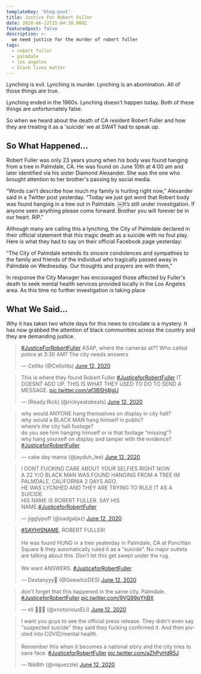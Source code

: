 ```yaml
---
templateKey: 'blog-post'
title: Justice For Robert Fuller
date: 2020-06-12T15:04:10.000Z
featuredpost: false
description: >-
  we need justice for the murder of robert fuller
tags:
  - robert fuller
  - palmdale
  - los angeles
  - black lives matter
---
```


Lynching is evil. Lynching is murder. Lynching is an abomination.  All of those things are true.

Lynching ended in the 1960s.  Lynching doesn't happen today.  Both of these things are unforturnately false.

So when we heard about the death of CA resident Robert Fuller and how they are treating it as a 'suicide' we at SW4T had to speak up.


## So What Happened...

Robert Fuller was only 23 years young when his body was found hanging from a tree in Palmdale, CA. He was found on June 10th at 4:00 am and later identified via his sister Diamond Alexander.  She was the one who brought attention to her brother's passing by social media.

“Words can’t describe how much my family is hurting right now,” Alexander said in a Twitter post yesterday. “Today we just got word that Robert body was found hanging in a tree out in Palmdale. ￼It’s still under investigation. If anyone seen anything please come forward. Brother you will forever be in our heart. RIP.”

Although many are calling this a lynching, the City of Palmdale declared in their official statement that this tragic death as a suicide with no foul play. Here is what they had to say on their official Facebook page yesterday: 

“The City of Palmdale extends its sincere condolences and sympathies to the family and friends of the individual who tragically passed away in Palmdale on Wednesday. Our thoughts and prayers are with them,”

In response the City Manager has encouraged those affected by Fuller's death to seek mental health services provided locally in the Los Angeles area.  As this time no further investigation is taking place



## What We Said...

Why it has taken two whole days for this news to circulate is a mystery.  It has now grabbed the attention of black communities across the country and they are demanding justice.

<blockquote class="twitter-tweet"><p lang="en" dir="ltr"><a href="https://twitter.com/hashtag/JusticeForRobertFuller?src=hash&amp;ref_src=twsrc%5Etfw">#JusticeForRobertFuller</a> ASAP, where the cameras at?? Who called police at 3:30 AM? The city needs answers</p>&mdash; Cellito (@CelloItIs) <a href="https://twitter.com/CelloItIs/status/1271472546878111744?ref_src=twsrc%5Etfw">June 12, 2020</a></blockquote> <script async src="https://platform.twitter.com/widgets.js" charset="utf-8"></script>


<blockquote class="twitter-tweet"><p lang="en" dir="ltr">This is where they found Robert Fuller <a href="https://twitter.com/hashtag/JusticeforRobertFuller?src=hash&amp;ref_src=twsrc%5Etfw">#JusticeforRobertFuller</a> IT DOESNT ADD UP. THIS IS WHAT THEY USED TO DO TO SEND A MESSAGE. <a href="https://t.co/af3BSH4lgU">pic.twitter.com/af3BSH4lgU</a></p>&mdash; [Ready:Rick] (@rickyeatsbeats) <a href="https://twitter.com/rickyeatsbeats/status/1271504036806590464?ref_src=twsrc%5Etfw">June 12, 2020</a></blockquote> <script async src="https://platform.twitter.com/widgets.js" charset="utf-8"></script>


<blockquote class="twitter-tweet"><p lang="en" dir="ltr">why would ANYONE hang themselves on display in city hall? <br>why would a BLACK MAN hang himself in public? <br>where’s the city hall footage?<br>do you see him hanging himself or is that footage “missing”?<br>why hang yourself on display and tamper with the evidence?<a href="https://twitter.com/hashtag/JusticeforRobertFuller?src=hash&amp;ref_src=twsrc%5Etfw">#JusticeforRobertFuller</a></p>&mdash; cake day mama (@jayduh_lee) <a href="https://twitter.com/jayduh_lee/status/1271479365516226560?ref_src=twsrc%5Etfw">June 12, 2020</a></blockquote> <script async src="https://platform.twitter.com/widgets.js" charset="utf-8"></script>


<blockquote class="twitter-tweet"><p lang="en" dir="ltr">I DONT FUCKING CARE ABOUT YOUR SELFIES RIGHT NOW. <br>A 22 Y/O BLACK MAN WAS FOUND HANGING FROM A TREE IM PALMDALE, CALIFORNIA 2 DAYS AGO. <br>HE WAS LYCNHED AND THEY ARE TRYING TO RULE IT AS A SUICIDE.<br>HIS NAME IS ROBERT FULLER. SAY HIS NAME.<a href="https://twitter.com/hashtag/JusticeforRobertFuller?src=hash&amp;ref_src=twsrc%5Etfw">#JusticeforRobertFuller</a></p>&mdash; jigglypuff (@sadgaljaz) <a href="https://twitter.com/sadgaljaz/status/1271522902056165376?ref_src=twsrc%5Etfw">June 12, 2020</a></blockquote> <script async src="https://platform.twitter.com/widgets.js" charset="utf-8"></script>


<blockquote class="twitter-tweet"><p lang="en" dir="ltr"><a href="https://twitter.com/hashtag/SAYHISNAME?src=hash&amp;ref_src=twsrc%5Etfw">#SAYHISNAME</a>. ROBERT FULLER!<br><br>He was found HUNG in a tree yesterday in Palmdale, CA at Poncitlán Square &amp; they automatically ruled it as a “suicide”. No major outlets are talking about this. Don’t let this get swept under the rug.<br><br>We want ANSWERS. <a href="https://twitter.com/hashtag/JusticeforRobertFuller?src=hash&amp;ref_src=twsrc%5Etfw">#JusticeforRobertFuller</a></p>&mdash; Destanyyy👑 (@GeewhizDES) <a href="https://twitter.com/GeewhizDES/status/1271463850563342336?ref_src=twsrc%5Etfw">June 12, 2020</a></blockquote> <script async src="https://platform.twitter.com/widgets.js" charset="utf-8"></script>


<blockquote class="twitter-tweet"><p lang="en" dir="ltr">don&#39;t forget that this happened in the same city. Palmdale. <a href="https://twitter.com/hashtag/JusticeforRobertFuller?src=hash&amp;ref_src=twsrc%5Etfw">#JusticeforRobertFuller</a> <a href="https://t.co/9VQ99qYhBX">pic.twitter.com/9VQ99qYhBX</a></p>&mdash; eli 👹🇵🇭 (@xnotoriousELI) <a href="https://twitter.com/xnotoriousELI/status/1271414507680731139?ref_src=twsrc%5Etfw">June 12, 2020</a></blockquote> <script async src="https://platform.twitter.com/widgets.js" charset="utf-8"></script>


<blockquote class="twitter-tweet"><p lang="en" dir="ltr">I want you guys to see the official press release. They didn&#39;t even say &quot;suspected suicide&quot; they said they fucking confirmed it. And then pivoted into COVID/mental health.<br><br>Remember this when it becomes a national story and the city tries to save face. <a href="https://twitter.com/hashtag/JusticeforRobertFuller?src=hash&amp;ref_src=twsrc%5Etfw">#JusticeforRobertFuller</a> <a href="https://t.co/aZhPyHdR5J">pic.twitter.com/aZhPyHdR5J</a></p>&mdash; Nik8th (@niquezzle) <a href="https://twitter.com/niquezzle/status/1271528075390566400?ref_src=twsrc%5Etfw">June 12, 2020</a></blockquote> <script async src="https://platform.twitter.com/widgets.js" charset="utf-8"></script>

